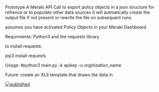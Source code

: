 Prototype
A Meraki API Call to export policy objects in a json structure for refrence or to populate other data sources
it will autmatically create the output file if not present or rewrite the file on subsequent runs.

assumes you have activated Policy Objects in your Meraki Dashboard

Requirments:
Python3 and the requests library

to install requests:

pip3 install requests

Usage:
#python3 main.py -k apikey -o orginization_name

Future:
create an XLS template that draws the data in

  
  
  
  [![published](https://static.production.devnetcloud.com/codeexchange/assets/images/devnet-published.svg)](https://developer.cisco.com/codeexchange/github/repo/johshea/export_Mpolicy_objects)
  
